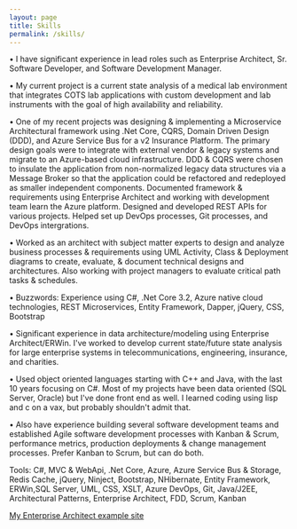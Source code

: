 ```yaml
---
layout: page
title: Skills
permalink: /skills/
---
```

• I have significant experience in lead roles such as Enterprise Architect, Sr. Software Developer, and Software Development Manager.

• My current project is a current state analysis of a medical lab environment that integrates COTS lab applications with custom development and lab instruments with the goal of high availability and reliability.

• One of my recent projects was designing & implementing a Microservice Architectural framework using .Net Core, CQRS, Domain Driven Design (DDD), and Azure Service Bus for a v2 Insurance Platform. The primary design goals were to integrate with external vendor & legacy systems and migrate to an Azure-based cloud infrastructure. DDD & CQRS were chosen to insulate the application from non-normalized legacy data structures via a Message Broker so that the application could be refactored and redeployed as smaller independent components. Documented framework & requirements using Enterprise Architect and working with development team learn the Azure platform. Designed and developed REST APIs for various projects. Helped set up DevOps processes, Git processes, and DevOps intergrations.

• Worked as an architect with subject matter experts to design and analyze business processes & requirements using UML Activity, Class & Deployment diagrams to create, evaluate, & document technical designs and architectures. Also working with project managers to evaluate critical path tasks & schedules.

• Buzzwords: Experience using C#, .Net Core 3.2, Azure native cloud technologies, REST Microservices, Entity Framework, Dapper, jQuery, CSS, Bootstrap

• Significant experience in data architecture/modeling using Enterprise Architect/ERWin. I've worked to develop current state/future state analysis for large enterprise systems in telecommunications, engineering, insurance, and charities.

• Used object oriented languages starting with C++ and Java, with the last 10 years focusing on C#. Most of my projects have been data oriented (SQL Server, Oracle) but I've done front end as well. I learned coding using lisp and c on a vax, but probably shouldn't admit that.

• Also have experience building several software development teams and established Agile software development processes with Kanban & Scrum, performance metrics, production deployments & change management processes. Prefer Kanban to Scrum, but can do both.


Tools:    C#, MVC & WebApi, .Net Core, Azure, Azure Service Bus & Storage, Redis Cache, jQuery, Ninject, Bootstrap, NHibernate, Entity Framework, ERWin,SQL Server, UML, CSS, XSLT, Azure DevOps, Git, Java/J2EE, Architectural Patterns, Enterprise Architect, FDD, Scrum, Kanban


[My Enterprise Architect example site](https://sartaga.github.io/EA/Portfolio/index.htm)
